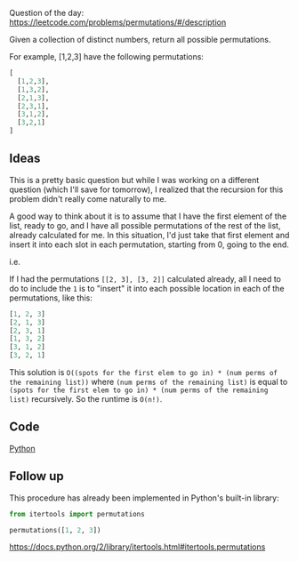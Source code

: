 Question of the day: https://leetcode.com/problems/permutations/#/description

Given a collection of distinct numbers, return all possible permutations.

For example,
[1,2,3] have the following permutations:

```python
[
  [1,2,3],
  [1,3,2],
  [2,1,3],
  [2,3,1],
  [3,1,2],
  [3,2,1]
]
```

## Ideas

This is a pretty basic question but while I was working on a different question
(which I'll save for tomorrow), I realized that the recursion for this problem
didn't really come naturally to me.

A good way to think about it is to assume that I have the first element of the
list, ready to go, and I have all possible permutations of the rest of the list,
already calculated for me. In this situation, I'd just take that first element
and insert it into each slot in each permutation, starting from 0, going to the
end.

i.e.

If I had the permutations `[[2, 3], [3, 2]]` calculated already, all I need to 
do to include the `1` is to "insert" it into each possible location in each of
the permutations, like this:

```python
[1, 2, 3]
[2, 1, 3]
[2, 3, 1]
[1, 3, 2]
[3, 1, 2]
[3, 2, 1]
```

This solution is `O((spots for the first elem to go in) * (num perms of the remaining list))`
where `(num perms of the remaining list)` is equal to
`(spots for the first elem to go in) * (num perms of the remaining list)` recursively.
So the runtime is `O(n!)`.

## Code

[Python](permutations.py)

## Follow up

This procedure has already been implemented in Python's built-in library:

```python
from itertools import permutations

permutations([1, 2, 3])
```

https://docs.python.org/2/library/itertools.html#itertools.permutations
